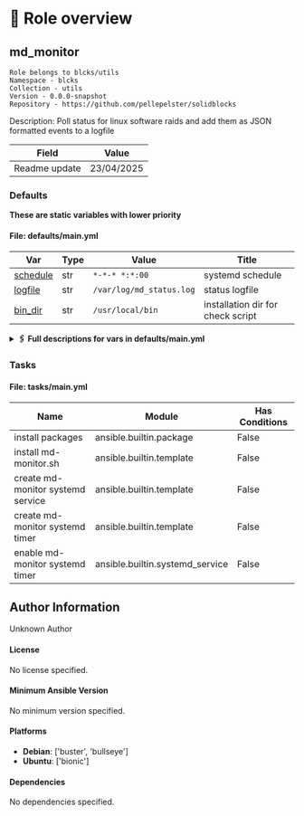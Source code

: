 <!-- DOCSIBLE START -->

# 📃 Role overview

## md_monitor

```
Role belongs to blcks/utils
Namespace - blcks
Collection - utils
Version - 0.0.0-snapshot
Repository - https://github.com/pellepelster/solidblocks
```

Description: Poll status for linux software raids and add them as JSON formatted events to a logfile


| Field                | Value           |
|--------------------- |-----------------|
| Readme update        | 23/04/2025 |








### Defaults

**These are static variables with lower priority**

#### File: defaults/main.yml

| Var          | Type         | Value       | Title       |
|--------------|--------------|-------------|-------------|
| [schedule](git@github.com:pellepelster/solidblocks/blob/main/roles/md_monitor/defaults/main.yml#L4)   | str   | `*-*-* *:*:00` |     systemd schedule |
| [logfile](git@github.com:pellepelster/solidblocks/blob/main/roles/md_monitor/defaults/main.yml#L8)   | str   | `/var/log/md_status.log` |     status logfile |
| [bin_dir](git@github.com:pellepelster/solidblocks/blob/main/roles/md_monitor/defaults/main.yml#L12)   | str   | `/usr/local/bin` |     installation dir for check script |
<details>
<summary><b>🖇️ Full descriptions for vars in defaults/main.yml</b></summary>
<br>
<b>schedule:</b> execution schedule for software raid status checks
<br>
<b>logfile:</b> path for the logfile where the software raid status event will be written to
<br>
<b>bin_dir:</b> installation dir for check script
<br>
<br>
</details>





### Tasks


#### File: tasks/main.yml

| Name | Module | Has Conditions |
| ---- | ------ | --------- |
| install packages | ansible.builtin.package | False |
| install md-monitor.sh | ansible.builtin.template | False |
| create md-monitor systemd service | ansible.builtin.template | False |
| create md-monitor systemd timer | ansible.builtin.template | False |
| enable md-monitor systemd timer | ansible.builtin.systemd_service | False |







## Author Information
Unknown Author

#### License

No license specified.

#### Minimum Ansible Version

No minimum version specified.

#### Platforms

- **Debian**: ['buster', 'bullseye']
- **Ubuntu**: ['bionic']


#### Dependencies

No dependencies specified.
<!-- DOCSIBLE END -->
